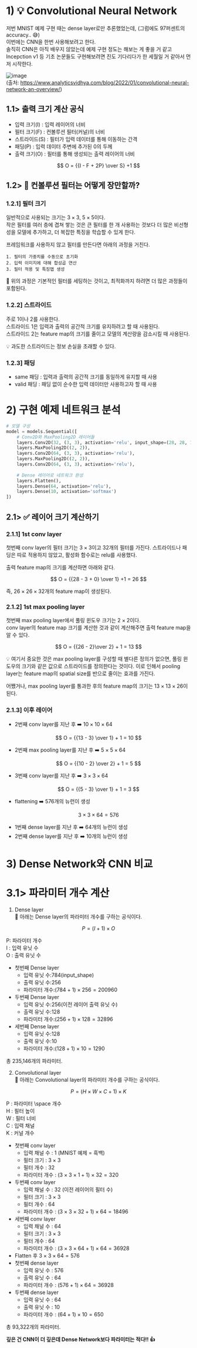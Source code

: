 # 1) 💡 Convolutional Neural Network
저번 MNIST 예제 구현 때는 dense layer로만 추론했었는데, (그럼에도 97퍼센트의 accuracy.. 😅)  
이번에는 CNN을 한번 사용해보려고 한다.  
솔직히 CNN은 아직 배우지 않았는데 예제 구현 정도는 해보는 게 좋을 거 같고 Incepction v1 등 기초 논문들도 구현해보려면 진도 기다리다가 한 세월일 거 같아서 먼저 시작한다.  

![image](https://github.com/dpcivl/playground/assets/95332280/7fdab492-dd1e-4123-8786-f08b7b1b4be2)  
(출처: https://www.analyticsvidhya.com/blog/2022/01/convolutional-neural-network-an-overview/)

## 1.1> 출력 크기 계산 공식
- 입력 크기(I) : 입력 레이어의 너비
- 필터 크기(F) : 컨볼루션 필터(커널)의 너비
- 스트라이드(S) : 필터가 입력 데이터를 통해 이동하는 간격
- 패딩(P) : 입력 데이터 주변에 추가된 0의 두께
- 출력 크기(O) : 필터를 통해 생성되는 출력 레이어의 너비

$$
O = {{I - F + 2P} \over S} +1
$$  

## 1.2> 🤔 컨볼루션 필터는 어떻게 장만할까?
### 1.2.1] 필터 크기
일반적으로 사용되는 크기는 $3\times3$, $5\times5$이다.  
작은 필터를 여러 층에 겹쳐 쌓는 것은 큰 필터를 한 개 사용하는 것보다 더 많은 비선형성을 모델에 추가하고, 더 복잡한 특징을 학습할 수 있게 한다.  

프레임워크를 사용하지 않고 필터를 만든다면 아래의 과정을 거친다.  
```
1. 필터의 가중치를 수동으로 초기화
2. 입력 이미지에 대해 합성곱 연산
3. 필터 적용 및 특징맵 생성
```
🔼 위의 과정은 기본적인 필터를 세팅하는 것이고, 최적화까지 하려면 더 많은 과정들이 포함된다.  

### 1.2.2] 스트라이드
주로 1이나 2를 사용한다.  
스트라이드 1은 입력과 출력의 공간적 크기를 유지하려고 할 때 사용된다.  
스트라이드 2는 feature map의 크기를 줄이고 모델의 계산량을 감소시킬 때 사용된다.  

💡 과도한 스트라이드는 정보 손실을 초래할 수 있다.  

### 1.2.3] 패딩
- same 패딩 : 입력과 출력의 공간적 크기를 동일하게 유지할 때 사용
- valid 패딩 : 패딩 없이 순수한 입력 데이터만 사용하고자 할 때 사용

# 2) 구현 예제 네트워크 분석
```python
# 모델 구성
model = models.Sequential([
    # Conv2D와 MaxPooling2D 레이어들
    layers.Conv2D(32, (3, 3), activation='relu', input_shape=(28, 28, 1)),
    layers.MaxPooling2D((2, 2)),
    layers.Conv2D(64, (3, 3), activation='relu'),
    layers.MaxPooling2D((2, 2)),
    layers.Conv2D(64, (3, 3), activation='relu'),
    
    # Dense 레이어로 네트워크 완성
    layers.Flatten(),
    layers.Dense(64, activation='relu'),
    layers.Dense(10, activation='softmax')
])
```
## 2.1> ✅ 레이어 크기 계산하기
### 2.1.1] 1st conv layer
첫번째 conv layer의 필터 크기는 $3\times3$이고 32개의 필터를 가진다. 스트라이드나 패딩은 따로 적용하지 않았고, 활성화 함수로는 relu를 사용했다.  

출력 feature map의 크기를 계산하면 아래와 같다.  

$$
O = {{28 - 3 + 0} \over 1} +1 = 26
$$

즉, $26\times26\times32$개의 feature map이 생성된다.  

### 2.1.2] 1st max pooling layer
첫번째 max pooling layer에서 풀링 윈도우 크기는 $2\times2$이다.  
conv layer의 feature map 크기를 계산한 것과 같이 계산해주면 출력 feature map을 알 수 있다.  

$$
O = {{26 - 2}\over 2} + 1 = 13
$$

💡 여기서 중요한 것은 max pooling layer를 구성할 때 별다른 정의가 없으면, 풀링 윈도우의 크기와 같은 값으로 스트라이드를 정의한다는 것이다. 이로 인해서 pooling layer는 feature map의 spatial size를 반으로 줄이는 효과를 가진다.  

어쨌거나, max pooling layer를 통과한 후의 feature map의 크기는 $13\times13\times26$이 된다.  

### 2.1.3] 이후 레이어
- 2번째 conv layer를 지난 후 ➡️ $10 \times 10 \times 64$

$$
O = {{13 - 3} \over 1} + 1 = 10
$$

- 2번째 max pooling layer를 지난 후 ➡️ $5 \times 5 \times 64$

$$
O = {{10 - 2} \over 2} + 1 = 5
$$

- 3번째 conv layer를 지난 후 ➡️ $3 \times 3 \times 64$
  
$$
O = {{5 - 3} \over 1} + 1 = 3
$$

- flattening ➡️ 576개의 뉴런이 생성
  
$$
3 \times 3 \times 64 = 576
$$

- 1번째 dense layer를 지난 후 ➡️ 64개의 뉴런이 생성
- 2번째 dense layer를 지난 후 ➡️ 10개의 뉴런이 생성

# 3) Dense Network와 CNN 비교
# 3.1> 파라미터 개수 계산
1. Dense layer  
🔽 아래는 Dense layer의 파라미터 개수를 구하는 공식이다.

$$
P = (I + 1) \times O
$$

P: 파라미터 개수  
I : 입력 유닛 수  
O : 출력 유닛 수  

- 첫번째 Dense layer
  - 입력 유닛 수:784(input_shape)
  - 출력 유닛 수:256
  - 파라미터 개수:$(784+1) \times 256=200960$
- 두번째 Dense layer
  - 입력 유닛 수:256(이전 레이어 출력 유닛 수)
  - 출력 유닛 수:128
  - 파라미터 개수:$(256+1) \times 128 = 32896$
- 세번째 Dense layer
  - 입력 유닛 수:128
  - 출력 유닛 수:10
  - 파라미터 개수:$(128+1) \times 10 = 1290$

총 235,146개의 파라미터.  

2. Convolutional layer  
🔽 아래는 Convolutional layer의 파라미터 개수를 구하는 공식이다.

$$
P = (H \times W \times C + 1) \times K
$$

P : 파라미터 \space 개수  
H : 필터 높이  
W : 필터 너비  
C : 입력 채널  
K : 커널 개수  

- 첫번째 conv layer
  - 입력 채널 수 : $1$ (MNIST 예제 = 흑백)
  - 필터 크기 : $3 \times 3$
  - 필터 개수 : $32$
  - 파라미터 개수 : $(3\times3\times1+1)\times32=320$
- 두번째 conv layer
  - 입력 채널 수 : $32$ (이전 레이어의 필터 수)
  - 필터 크기 : $3\times 3$
  - 필터 개수 : $64$
  - 파라미터 개수 : $(3\times3\times32+1)\times64=18496$
- 세번째 conv layer
  - 입력 채널 수 : $64$
  - 필터 크기 : $3\times3$
  - 필터 개수 : $64$
  - 파라미터 개수 : $(3\times3\times64+1)\times64=36928$
- Flatten 후 $3\times3\times64=576$
- 첫번째 dense layer
  - 입력 유닛 수 : 576
  - 출력 유닛 수 : 64
  - 파라미터 개수 : $(576+1) \times 64=36928$
- 두번째 dense layer
  - 입력 유닛 수 : 64
  - 출력 유닛 수 : 10
  - 파라미터 개수 : $(64+1) \times 10 = 650$

총 93,322개의 파라미터.

**깊은 건 CNN이 더 깊은데 Dense Network보다 파라미터는 적다!! 👍**  

